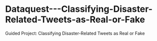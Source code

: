 # Dataquest---Classifying-Disaster-Related-Tweets-as-Real-or-Fake
Guided Project: Classifying Disaster-Related Tweets as Real or Fake
